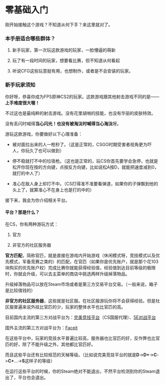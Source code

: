 # 零基础入门

刚开始接触这个游戏？不知道从何下手？来这里就对了。

### 本手册适合哪些群体？

1. 新手玩家，第一次玩这款游戏的玩家，一脸懵逼的萌新

2. 玩了有一段时间的玩家，想要看比赛，但不知道从何看起

3. 听说CFG这些玩意挺有用，也想制作，或者是不会安装的玩家。

### 新手玩家须知

你好呀，恭喜你成为FPS原神CS2的玩家。这款游戏跟其他射击游戏不同的是——**上手难度很大喔！**

不过这也是最纯粹的射击游戏。没有花里胡哨的技能，也没有华丽的皮肤特效。

没有丢闪时喊得**当心闪光！**也没有被淘汰时喊得**当心淘汰**呀。

游玩这款游戏，你要做好以下心理准备：

+ 被对面拉出来的人一枪秒了。（这是正常的，CSGO时期受害者视角更为吓人，你玩久了也可以做到）

+ 停不稳就打不中的垃圾枪。（这也是正常的，玩CS你首先要学会急停，也就是松开你现在按的方向键，点按反方向键，比如说松A按D，就能把速度减到0，就打的中人了）

+ 准心在敌人身上却打不中。（CS打得准不准要看弹道，如果你的子弹飘到他的头上了，就算准心不在身上也是打的中的）

接下来，我会为你介绍相关平台。

#### 平台？那是什么？

在CS，你有两种游玩方式：

1. 官方

2. 非官方的社区服务器

**官方匹配**，简称官匹，就是直接在游戏内开始游戏（休闲模式呀，竞技模式以及优先模式，军备竞赛之类的）的匹配，在官匹（如果你是优先账户，就是那个花103块购买的优先账户权）完成比赛你就能获得经验值，经验值到达目前等级的极限时，你就会升级，可以去主菜单的商店中挑选两样升级掉落物品。

升级掉落物品可以放在Steam市场或者是第三方交易平台交易。（一般来说，箱子是比较值钱的）

**非官方的社区服务器**，这些就是社区服。在社区服游玩你将不会获得经验。但是社区服普遍来说外挂比官匹的少，玩家的整体水平也比官匹的高。

目前国内主流的第三方对战平台为：[完美竞技平台](https://pvp.wanmei.com/)（CS国服代理）、[5E对战平台](https://arena.5eplay.com/download)

国外主流的第三方对战平台为：[Faceit](https://www.faceit.com/zh)

在这些平台中，玩家的竞技水平普遍比较高，服务器也比官匹的好，反作弊也比官匹的好，除了不能升级之外，其他都比官匹好。

而且这些平台还有比较规范的天梯等级。（比如说完美竞技平台的就是**D**->**D+**->**C**->**C+**...->**S**这样子的等级）

在运行这些平台的时候，你的Steam绝对不能退出，不然平台检测到你的Steam退出了，平台也会退出。